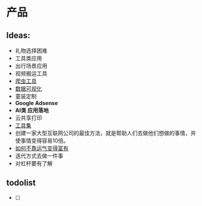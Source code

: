 # 产品

## Ideas:

* 礼物选择困难
* 工具类应用
* 出行场景应用
* 视频搬运工具
* [爬虫工具](https://tech.youzan.com/shi-yong-puppeteerda-jian-tong-hai-bao-xuan-ran-fu-wu/)
* [数据可视化](https://www.zhihu.com/question/290568141/answer/470785383)
* 童装定制
* **Google Adsense**
* **AI类 应用落地**
* 云共享打印
* [工具集](https://juejin.im/post/5a2df418f265da43294dfe3a)
* 创建一家大型互联网公司的最佳方法，就是帮助人们去做他们想做的事情，并使事情变得容易10倍。
* [如何不靠运气变得富有](https://github.com/taosue/how-to-get-rich-without-getting-lucky/)
* 迭代方式去做一件事
* 对杠杆要有了解



## todolist

* [ ] 




